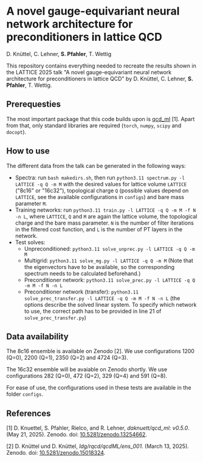 # A novel gauge-equivariant neural network architecture for preconditioners in lattice QCD
D. Knüttel, C. Lehner, **S. Pfahler**, T. Wettig

This repository contains everything needed to recreate the results shown in the LATTICE 2025 talk "A novel gauge-equivariant neural network architecture for preconditioners in lattice QCD" by D. Knüttel, C. Lehner, **S. Pfahler**, T. Wettig.

## Prerequesties
The most important package that this code builds upon is [qcd_ml](https://github.com/daknuett/qcd_ml) [1]. Apart from that, only standard libraries are required (`torch`, `numpy`, `scipy` and `docopt`).

## How to use
The different data from the talk can be generated in the following ways:
- Spectra: run `bash makedirs.sh`, then run `python3.11 spectrum.py -l LATTICE -q Q -m M` with the desired values for lattice volume `LATTICE` ("8c16" or "16c32"), topological charge `Q` (possible values depend on `LATTICE`, see the available configurations in `configs`) and bare mass parameter `M`.
- Training networks: run `python3.11 train.py -l LATTICE -q Q -m M -f N -n L`, where `LATTICE`, `Q` and `M` are again the lattice volume, the topological charge and the bare mass parameter. `N` is the number of filter iterations in the filtered cost function, and `L` is the number of PT layers in the network.
- Test solves:
    - Unpreconditioned: `python3.11 solve_unprec.py -l LATTICE -q Q -m M`
    - Multigrid: `python3.11 solve_mg.py -l LATTICE -q Q -m M` (Note that the eigenvectors have to be available, so the corresponding spectrum needs to be calculated beforehand.)
    - Preconditioner network: `python3.11 solve_prec.py -l LATTICE -q Q -m M -f N -n L`
    - Preconditioner network (transfer): `python3.11 solve_prec_transfer.py -l LATTICE -q Q -m M -f N -n L` (the options describe the solved linear system. To specify which network to use, the correct path has to be provided in line 21 of `solve_prec_transfer.py`)

## Data availability
The 8c16 ensemble is available on Zenodo [2]. We use configurations 1200 (Q=0), 2200 (Q=1), 2350 (Q=2) and 4724 (Q=3).

The 16c32 ensemble will be avaiable on Zenodo shortly. We use configurations 282 (Q=0), 472 (Q=2), 329 (Q=4) and 591 (Q=8).

For ease of use, the configurations used in these tests are available in the folder `configs`.

## References
[1] D. Knuettel, S. Pfahler, Rielco, and R. Lehner, _daknuett/qcd_ml: v0.5.0_. (May 21, 2025). Zenodo. doi: [10.5281/zenodo.13254662](https://doi.org/10.5281/zenodo.13254662).

[2] D. Knüttel und D. Knüttel, _ldg/rqcd/qcdML/ens_001_. (March 13, 2025). Zenodo. doi: [10.5281/zenodo.15018324](https://doi.org/10.5281/zenodo.15018324).
